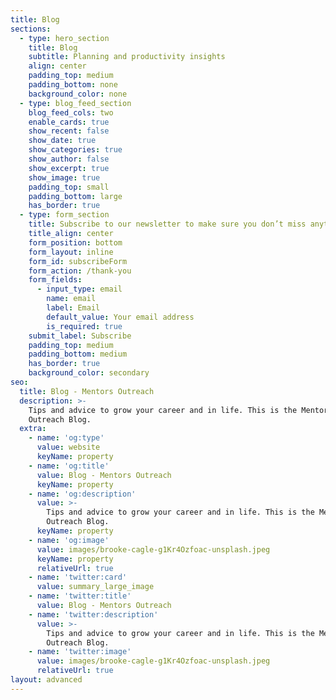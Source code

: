 ```yaml
---
title: Blog
sections:
  - type: hero_section
    title: Blog
    subtitle: Planning and productivity insights
    align: center
    padding_top: medium
    padding_bottom: none
    background_color: none
  - type: blog_feed_section
    blog_feed_cols: two
    enable_cards: true
    show_recent: false
    show_date: true
    show_categories: true
    show_author: false
    show_excerpt: true
    show_image: true
    padding_top: small
    padding_bottom: large
    has_border: true
  - type: form_section
    title: Subscribe to our newsletter to make sure you don’t miss anything
    title_align: center
    form_position: bottom
    form_layout: inline
    form_id: subscribeForm
    form_action: /thank-you
    form_fields:
      - input_type: email
        name: email
        label: Email
        default_value: Your email address
        is_required: true
    submit_label: Subscribe
    padding_top: medium
    padding_bottom: medium
    has_border: true
    background_color: secondary
seo:
  title: Blog - Mentors Outreach
  description: >-
    Tips and advice to grow your career and in life. This is the Mentors
    Outreach Blog.
  extra:
    - name: 'og:type'
      value: website
      keyName: property
    - name: 'og:title'
      value: Blog - Mentors Outreach
      keyName: property
    - name: 'og:description'
      value: >-
        Tips and advice to grow your career and in life. This is the Mentors
        Outreach Blog.
      keyName: property
    - name: 'og:image'
      value: images/brooke-cagle-g1Kr4Ozfoac-unsplash.jpeg
      keyName: property
      relativeUrl: true
    - name: 'twitter:card'
      value: summary_large_image
    - name: 'twitter:title'
      value: Blog - Mentors Outreach
    - name: 'twitter:description'
      value: >-
        Tips and advice to grow your career and in life. This is the Mentors
        Outreach Blog.
    - name: 'twitter:image'
      value: images/brooke-cagle-g1Kr4Ozfoac-unsplash.jpeg
      relativeUrl: true
layout: advanced
---
```

